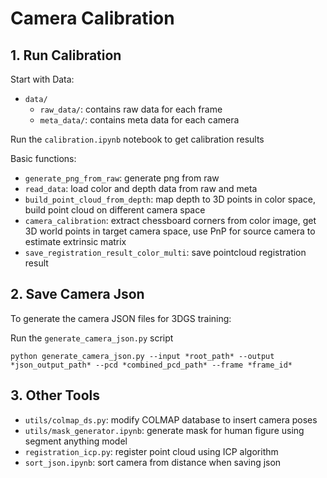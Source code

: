 # Camera Calibration

## 1. Run Calibration


Start with Data:
- `data/`
    - `raw_data/`: contains raw data for each frame
    - `meta_data/`: contains meta data for each camera

Run the `calibration.ipynb` notebook to get calibration results

Basic functions:
- `generate_png_from_raw`: generate png from raw
- `read_data`: load color and depth data from raw and meta
- `build_point_cloud_from_depth`: map depth to 3D points in color space, build point cloud on different camera space
- `camera_calibration`: extract chessboard corners from color image, get 3D world points in target camera space, 
use PnP for source camera to estimate extrinsic matrix
- `save_registration_result_color_multi`: save pointcloud registration result

## 2. Save Camera Json
To generate the camera JSON files for 3DGS training:

Run the `generate_camera_json.py` script

   ```
   python generate_camera_json.py --input *root_path* --output *json_output_path* --pcd *combined_pcd_path* --frame *frame_id*
   ```

## 3. Other Tools
- `utils/colmap_ds.py`: modify COLMAP database to insert camera poses
- `utils/mask_generator.ipynb`: generate mask for human figure using segment anything model
- `registration_icp.py`: register point cloud using ICP algorithm
- `sort_json.ipynb`: sort camera from distance when saving json
